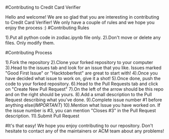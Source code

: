 #Contributing to Credit Card Verifier

Hello and welcome! We are so glad that you are interesting in contributing to Credit Card Verifier!
We only have a couple of rules and we hope you enjoy the process :)
#Contributing Rules

   1).Put all python code in zodiac.ipynb file only.
   2).Don't move or delete any files. Only modify them.

#Contributing Process

   1).Fork the repository
   2).Clone your forked repository to your computer
   3).Head to the issues tab and look for an issue that you like. Issues marked "Good First Issue" or "Hacktoberfest" are great to start with!
   4).Once you have decided what issue to work on, give it a shot!
   5).Once done, push the code to your forked repository.
   6).Head to the Pull Requests tab and click on "Create New Pull Request"
   7).On the left of the arrow should be this repo and on the right should be yours.
   8).Add a small description to the Pull Request describing what you've done.
   9).Complete issue number #1 before anything else(*IMPORTANT*)
   10).Mention what Issue you have worked on. If the issue number is #3, you can mention "Closes #3" in the Pull Request description.
   11).Submit Pull Request

#It's that easy! We hope you enjoy contributing to our repository. Don't hesitate to contact any of the maintainers or ACM team about any problems!